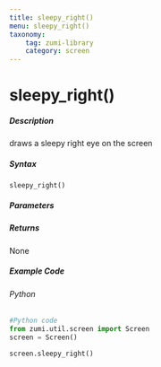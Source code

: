 ```yaml
---
title: sleepy_right()
menu: sleepy_right()
taxonomy:
    tag: zumi-library
    category: screen
---
```


# sleepy_right()

##### Description
draws a sleepy right eye on the screen

##### Syntax
```sleepy_right()```<br />
##### Parameters

##### Returns
None

##### Example Code
###### Python
```python
#Python code
from zumi.util.screen import Screen 
screen = Screen()

screen.sleepy_right()
```